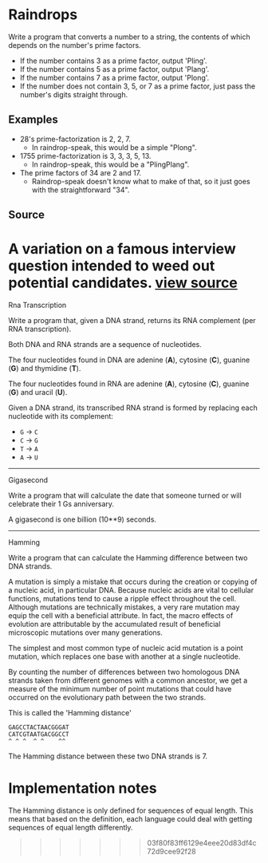 # Raindrops

Write a program that converts a number to a string, the contents of which depends on the number's prime factors.

- If the number contains 3 as a prime factor, output 'Pling'.
- If the number contains 5 as a prime factor, output 'Plang'.
- If the number contains 7 as a prime factor, output 'Plong'.
- If the number does not contain 3, 5, or 7 as a prime factor,
  just pass the number's digits straight through.

## Examples

- 28's prime-factorization is 2, 2, 7.
  - In raindrop-speak, this would be a simple "Plong".
- 1755 prime-factorization is 3, 3, 3, 5, 13.
  - In raindrop-speak, this would be a "PlingPlang".
- The prime factors of 34 are 2 and 17.
  - Raindrop-speak doesn't know what to make of that,
    so it just goes with the straightforward "34".


## Source

A variation on a famous interview question intended to weed out potential candidates. [view source](http://jumpstartlab.com)
=======
Rna Transcription

Write a program that, given a DNA strand, returns its RNA complement (per RNA transcription).

Both DNA and RNA strands are a sequence of nucleotides.

The four nucleotides found in DNA are adenine (**A**), cytosine (**C**),
guanine (**G**) and thymidine (**T**).

The four nucleotides found in RNA are adenine (**A**), cytosine (**C**),
guanine (**G**) and uracil (**U**).

Given a DNA strand, its transcribed RNA strand is formed by replacing
each nucleotide with its complement:

* `G` -> `C`
* `C` -> `G`
* `T` -> `A`
* `A` -> `U`


*************************************************
Gigasecond

Write a program that will calculate the date that someone turned or will celebrate their 1 Gs anniversary.

A gigasecond is one billion (10**9) seconds.

*************************************
Hamming

Write a program that can calculate the Hamming difference between two DNA strands.

A mutation is simply a mistake that occurs during the creation or
copying of a nucleic acid, in particular DNA. Because nucleic acids are
vital to cellular functions, mutations tend to cause a ripple effect
throughout the cell. Although mutations are technically mistakes, a very
rare mutation may equip the cell with a beneficial attribute. In fact,
the macro effects of evolution are attributable by the accumulated
result of beneficial microscopic mutations over many generations.

The simplest and most common type of nucleic acid mutation is a point
mutation, which replaces one base with another at a single nucleotide.

By counting the number of differences between two homologous DNA strands
taken from different genomes with a common ancestor, we get a measure of
the minimum number of point mutations that could have occurred on the
evolutionary path between the two strands.

This is called the 'Hamming distance'

    GAGCCTACTAACGGGAT
    CATCGTAATGACGGCCT
    ^ ^ ^  ^ ^    ^^

The Hamming distance between these two DNA strands is 7.

# Implementation notes

The Hamming distance is only defined for sequences of equal length. This means
that based on the definition, each language could deal with getting sequences
of equal length differently.



>>>>>>> 03f80f83ff6129e4eee20d83df4c72d9cee92f28
